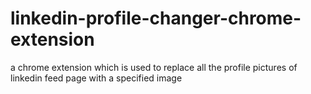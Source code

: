 # linkedin-profile-changer-chrome-extension
a chrome extension which is used to replace all the profile pictures of linkedin feed page with a specified image
